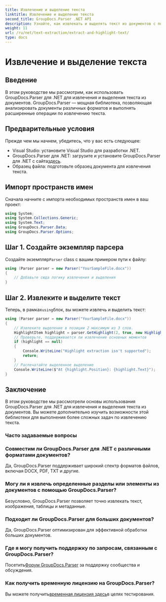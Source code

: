 ```yaml
---
title: Извлечение и выделение текста
linktitle: Извлечение и выделение текста
second_title: GroupDocs.Parser .NET API
description: Узнайте, как извлекать и выделять текст из документов с помощью GroupDocs.Parser для .NET. Простые шаги для эффективного извлечения текста в ваших проектах .NET.
weight: 11
url: /ru/net/text-extraction/extract-and-highlight-text/
type: docs
---
```

# Извлечение и выделение текста

## Введение
В этом руководстве мы рассмотрим, как использовать GroupDocs.Parser для .NET для извлечения и выделения текста из документов. GroupDocs.Parser — мощная библиотека, позволяющая анализировать документы различных форматов и выполнять расширенные операции по извлечению текста.
## Предварительные условия
Прежде чем мы начнем, убедитесь, что у вас есть следующее:
- Visual Studio: установите Visual Studio для разработки .NET.
-  GroupDocs.Parser для .NET: загрузите и установите GroupDocs.Parser для .NET с сайта[здесь](https://releases.groupdocs.com/parser/net/).
- Образец файла: подготовьте образец документа для извлечения текста.

## Импорт пространств имен
Сначала начните с импорта необходимых пространств имен в ваш проект:
```csharp
using System;
using System.Collections.Generic;
using System.Text;
using GroupDocs.Parser.Data;
using GroupDocs.Parser.Options;
```
## Шаг 1. Создайте экземпляр парсера
 Создайте экземпляр`Parser` class с вашим примером пути к файлу:
```csharp
using (Parser parser = new Parser("YourSampleFile.docx"))
{
    // Добавьте сюда логику извлечения и выделения
}
```
## Шаг 2. Извлеките и выделите текст
 Теперь, в рамках`using`блок, вы можете извлечь и выделить текст:
```csharp
using (Parser parser = new Parser("YourSampleFile.docx"))
{
    // Извлеките выделение в позиции 2 максимум из 3 слов.
    HighlightItem highlight = parser.GetHighlight(2, true, new HighlightOptions(3));
    // Проверьте, поддерживается ли извлечение основных моментов
    if (highlight == null)
    {
        Console.WriteLine("Highlight extraction isn't supported");
        return;
    }
    // Распечатайте выделенное выделение
    Console.WriteLine($"At {highlight.Position}: {highlight.Text}");
}
```

## Заключение
В этом руководстве мы рассмотрели основы использования GroupDocs.Parser для .NET для извлечения и выделения текста из документов. Вы можете дополнительно изучить возможности этой библиотеки для выполнения более сложных задач по извлечению текста.

### Часто задаваемые вопросы
### Совместим ли GroupDocs.Parser для .NET с различными форматами документов?
Да, GroupDocs.Parser поддерживает широкий спектр форматов файлов, включая DOCX, PDF, TXT и другие.
### Могу ли я извлечь определенные разделы или элементы из документов с помощью GroupDocs.Parser?
Безусловно, GroupDocs.Parser позволяет точно извлекать текст, изображения, таблицы и метаданные.
### Подходит ли GroupDocs.Parser для больших документов?
Да, GroupDocs.Parser оптимизирован для эффективной обработки больших документов.
### Где я могу получить поддержку по запросам, связанным с GroupDocs.Parser?
 Посетить[Форум GroupDocs.Parser](https://forum.groupdocs.com/c/parser/17) за поддержку сообщества и обсуждения.
### Как получить временную лицензию на GroupDocs.Parser?
 Вы можете получить[временная лицензия здесь](https://purchase.groupdocs.com/temporary-license/)в целях тестирования.